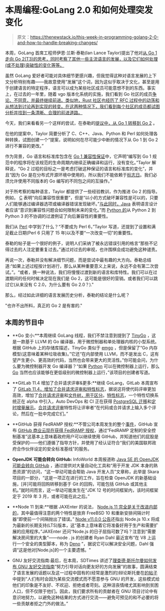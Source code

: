 # 本周编程:GoLang 2.0 和如何处理突发变化

> 原文：<https://thenewstack.io/this-week-in-programming-golang-2-0-and-how-to-handle-breaking-changes/>

本周，GoLang 首席工程师伊恩·兰斯·泰勒(Ian Lance Taylor)提出了他对[从 Go 1 走向 Go 2(T3)的思考，同时考察了其他一些主流语言的发展，以及它们如何处理(或不处理)突破性的变化等等。](https://github.com/golang/proposal/blob/master/design/28221-go2-transitions.md)

虽然 GoLang 爱好者可能对具体细节更感兴趣，但我觉得这种对语言发展的上下文分析特别有趣——我故意使用“发展”这个词，因为这似乎取决于文化，甚至是用于创建语言的特定程序，语言可以成为某些社区成员可能意想不到的东西。事实上，在过去的一年里，随着 vgo 版本化系统的实施，我们看到 Go 社区的成员[争论、不同意，并最终继续前进。类似地，Rust 社区也经历了 RFC 过程中的动荡和从想法到讨论再到实现的转变。在这两种情况下，我们看到每个社区的成员都试图分析并找到一条清晰、合理的前进道路。](https://thenewstack.io/this-week-in-programming-vgo-and-the-onus-of-a-technical-solution-to-all-possible-scenarios/)

今天，我们来看看另一个这样的尝试，在泰勒的[提议中，从 Go 1 转移到 Go 2](https://github.com/golang/proposal/blob/master/design/28221-go2-transitions.md) 。

在他的提案中，Taylor 简要分析了 C、C++、Java、Python 和 Perl 如何处理各种转换，试图创建一个“提案，说明如何在尽可能少中断的情况下从 Go 1 到 Go 2 进行不兼容的更改。”

作为背景，Go 语言和标准库包含在 [Go 1 兼容性保证](https://golang.org/doc/go1compat)中，它声明“编写到 Go 1 规范中的程序将在该规范的生命周期内继续正确编译和运行，没有变化。”Taylor 解释说，“Go 2 过程的目标之一是考虑打破这种保证的语言和标准库的变化”，并且“因为 Go 是在分布式开源环境中使用的，所以我们不能依赖于[标志日](http://www.catb.org/jargon/html/F/flag-day.html)。我们必须允许使用不同版本的 Go 编写的不同包之间的互操作。”

对于所考察的每种语言，Taylor 都提供了一些经验教训，作为推进 Go 2 的指导。例如， [C](https://github.com/golang/proposal/blob/master/design/28221-go2-transitions.md#c) 表明“向后兼容性很重要”，但是“以小的方式破坏兼容性是可以的，只要人们能够通过编译器选项或编译器错误发现破坏。”[与此同时，Java](https://github.com/golang/proposal/blob/master/design/28221-go2-transitions.md#java) 表明语言设计者应该“意识到兼容性问题会如何限制未来的变化。”而 [Python 的](https://github.com/golang/proposal/blob/master/design/28221-go2-transitions.md#python)从 Python 2 到 Python 3 的不协调的过渡例证了向后兼容性的重要性。

我们从 [Perl](https://github.com/golang/proposal/blob/master/design/28221-go2-transitions.md#perl) 中学到了什么？“不要成为 Perl 6，”Taylor 写道，还提到了设置和满足截止日期(Perl 6 只用了 15 年)以及不要“一次改变一切”的重要性。

泰勒的帖子是一个很好的例子，说明人们采纳了被永远错误引用的格言“那些不记得过去的人注定要重复过去。”通过对过去的审视，也许围棋会成功避免这种谴责。

再说一次，泰勒并没有解决细节问题，而是尝试中最有趣的大方向。泰勒总结道:“如果上述过程按计划进行，那么从某种重要意义上来说，永远不会有第二次尝试。”。“或者，换一种说法，我们将慢慢过渡到新的语言和库特性。我们可以在过渡期间的任何时候决定现在我们是 Go 2，这可能是很好的营销。或者我们可以跳过它(从来没有 C 2.0，为什么要有 Go 2.0？)."

那么，经过如此详细的语言发展历史分析，泰勒的结论是什么呢？

"也许不出所料，真正的 Go 2 是有害的."

## 本周的节目中

*   **Go 变小:**本周继续 GoLang 线程，我们不禁注意到提到了 [TinyGo](https://github.com/aykevl/tinygo) ，这是一款基于 LLVM 的 Go 编译器，用于微控制器和单处理器内核的小型系统。根据 GitHub 上的存储库描述，TinyGo 类似于 [emgo](https://github.com/ziutek/emgo) ，但是保留了“Go 内存模型(这意味着某种垃圾收集)。”它还“在内部使用 LLVM，而不是发出 C，这有望产生更小、更高效的代码，当然也会带来更大的灵活性。”你可能会问，为什么要为微控制器开发 Go 编译器？“如果 [Python](https://micropython.org/) 可以在微控制器上运行，那么 [Go](https://golang.org/) 当然也应该能够在更低级别的微控制器上运行，”该项目的创建者写道。
*   **GitLab 11.4 增加了合并请求评审&更多:**继续 GoLang，GitLab 本周宣布了 [GitLab 11.4，增加了合并请求评审和特性标志](https://about.gitlab.com/2018/10/22/gitlab-11-4-released/)，据说这将使代码评审更加高效，增加了[合并请求评审](https://about.gitlab.com/2018/10/22/gitlab-11-4-released/#merge-request-reviews)和[文件树，用于区分](https://about.gitlab.com/2018/10/22/gitlab-11-4-released/#file-tree-for-browsing-merge-request-diff)。[特性标志](https://about.gitlab.com/2018/10/22/gitlab-11-4-released/#create-and-toggle-feature-flags-for-your-applications-alpha)，一个特性切换系统正在 alpha 中引入，Auto DevOps 和 CI 正在获得 [PostgreSQL 迁移](https://about.gitlab.com/2018/10/22/gitlab-11-4-released/#support-postgresql-db-migration-and-initialization-for-auto-devops)和[定时增量展示](https://about.gitlab.com/2018/10/22/gitlab-11-4-released/#add-timed-incremental-rollouts-to-auto-devops)。[合并请求评审](https://about.gitlab.com/2018/10/22/gitlab-11-4-released/#merge-request-reviews)特性将让评审者“在代码或合并请求上输入多个评论，然后在一批中完成它们。”

*   **GitHub 获得 FedRAMP 授权:**不管公司本周发生的整个[事件](https://blog.github.com/2018-10-22-incident-update/)，GitHub 宣布 [GitHub 商业云现在获得 FedRAMP 授权](https://blog.github.com/2018-10-24-github-is-fedramp-authorized/)，通过“FedRAMP 定制的安全控制基准”这基本上意味着政府用户可以继续使用 GitHub，并知道他们的屁股是受保护的——他们遵循了指导方针，并使用了经认证符合“我们的美国联邦政府合作伙伴设定的安全标准基线”的服务。
*   **OpenJDK 可能会转向 GitHub:** InfoWorld 本周报道称 [Java SE 的 OpenJDK 可能会转向 GitHub](https://www.infoworld.com/article/3315618/java/java-ses-openjdk-could-be-headed-to-github.html) ，通过提供对大量自动化工具和“用于开发 JDK 本身的熟悉资源”的访问，“这一举动可能会帮助 Java 开发人员”文章称，此举是 Skara 项目的一部分，“这是一项正在进行的工作，旨在检查 OpenJDK 的新基础设施，[并]可能将回购转移到基于 Git 的回购，可能包括 GitHub 或其他主机。”就时间而言，这一举动可能发生在“JDK 12 号的时间框架内，该时间框架定于 2019 年 3 月，或者可能在此之后。”
*   **Node 11 到来:**根据 JAXEnter 的说法， [Node.js 11 完全是关于改进内部的](https://jaxenter.com/node-js-11-improving-internals-151021.html)，其中最值得注意的两个特性是放弃 FreeBSD 10 和重新安排间隔计时器“即使前一个间隔抛出了错误。” [Node v11.0.0 公告](https://nodejs.org/en/blog/release/v11.0.0/)还指出 Node.js 10.x 将成为最新的长期支持(LTS)版本，这“基本上意味着它将准备好用于生产和需要扩展的应用程序。”JAXEnter 还问“Node.js 的日子屈指可数了吗？注意到“需要解决房间里的大象”——node . js 的创建者 Ryan Dahl 最近宣布“在 V8 上运行一个安全的类型脚本，称为 [Deno](https://jaxenter.com/ryan-dahl-fixing-node-deno-146190.html) ”，据说它可以解决安全问题，Dahl 强调“这是他对[Node.js]的一个主要遗憾。"
*   GNU 友好交流指南:最后，在本周，SDTimes 讲述了[理查德·斯托尔曼如何发布 GNU 友好交流指南](https://sdtimes.com/os/richard-stallman-releases-gnu-kind-communication-guidelines/)“努力引导对话向更友好的方向发展”的故事，圆满结束了语言发展的话题以及这一过程中固有的(经常是激烈的)辩论斯托曼在[的帖子](https://www.gnu.org/philosophy/kind-communication.html)中提到“人们有时会因为某些交流模式而不愿意参与 GNU 的开发，这些模式给他们的印象是不友好、不欢迎、拒绝或者苛刻。这种沮丧情绪尤其影响到贫困人口，但不仅限于他们。因此，我们要求所有的贡献者在 GNU 项目讨论中有意识地努力，以避免这种结果的方式进行交流——避免可预见的和不必要的将一些贡献者拒之门外的做法。”

<svg xmlns:xlink="http://www.w3.org/1999/xlink" viewBox="0 0 68 31" version="1.1"><title>Group</title> <desc>Created with Sketch.</desc></svg>